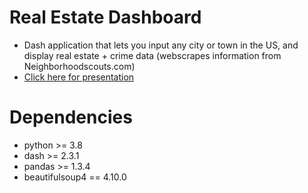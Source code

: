 # Real Estate Dashboard
* Dash application that lets you input any city or town in the US, and display real estate + crime data (webscrapes information from Neighborhoodscouts.com)
* [Click here for presentation](https://docs.google.com/presentation/d/1Aol1JXml5HKEuqSpYzCUnq3SgBznF9hcgwXZtbkWAhM/edit?usp=sharing)

# Dependencies
* python >= 3.8
* dash >= 2.3.1
* pandas >= 1.3.4
* beautifulsoup4 == 4.10.0


